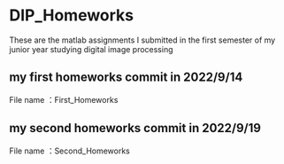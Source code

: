 # DIP_Homeworks
These are the matlab assignments I submitted in the first semester of my junior year studying digital image processing

## my first homeworks commit in 2022/9/14
File name ：First_Homeworks


## my second homeworks commit in 2022/9/19
File name ：Second_Homeworks
